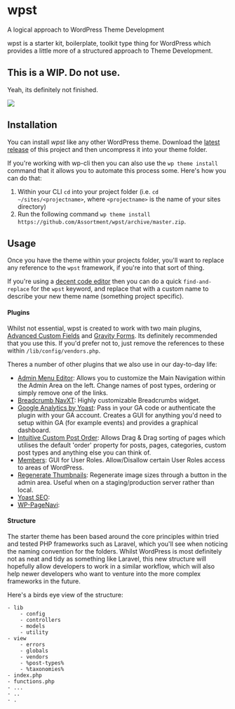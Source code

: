 # wpst
A logical approach to WordPress Theme Development

wpst is a starter kit, boilerplate, toolkit type thing for WordPress which provides a little more of a structured approach to Theme Development.

## This is a WIP. Do not use.

Yeah, its definitely not finished.

![](http://media.giphy.com/media/8VjzJcIMSMF20/giphy.gif)

## Installation
You can install *wpst* like any other WordPress theme. Download the [latest release](https://github.com/Assortment/wpst/archive/master.zip) of this project and then uncompress it into your theme folder.

If you're working with wp-cli then you can also use the `wp theme install` command that it allows you to automate this process some. Here's how you can do that:

1. Within your CLI `cd` into your project folder (i.e. `cd ~/sites/<projectname>`, where `<projectname>` is the name of your sites directory)
2. Run the following command `wp theme install https://github.com/Assortment/wpst/archive/master.zip`.

## Usage

Once you have the theme within your projects folder, you'll want to replace any reference to the `wpst` framework, if you're into that sort of thing.

If you're using a [decent code editor](http://www.sublimetext.com/) then you can do a quick `find-and-replace` for the `wpst` keyword, and replace that with a custom name to describe your new theme name (something project specific).


#### Plugins
Whilst not essential, wpst is created to work with two main plugins, [Advanced Custom Fields](http://www.advancedcustomfields.com/) and [Gravity Forms](http://www.gravityforms.com/). Its definitely recommended that you use this. If you'd prefer not to, just remove the references to these within `/lib/config/vendors.php`.

Theres a number of other plugins that we also use in our day-to-day life:

- [Admin Menu Editor](https://wordpress.org/plugins/admin-menu-editor/): Allows you to customize the Main Navigation within the Admin Area on the left. Change names of post types, ordering or simply remove one of the links.
- [Breadcrumb NavXT](https://wordpress.org/plugins/breadcrumb-navxt/): Highly customizable Breadcrumbs widget.
- [Google Analytics by Yoast](https://en-gb.wordpress.org/plugins/google-analytics-for-wordpress/): Pass in your GA code or authenticate the plugin with your GA account. Creates a GUI for anything you'd need to setup within GA (for example events) and provides a graphical dashboard.
- [Intuitive Custom Post Order](https://wordpress.org/plugins/intuitive-custom-post-order/): Allows Drag & Drag sorting of pages which utilises the default 'order' property for posts, pages, categories, custom post types and anything else you can think of.
- [Members](https://wordpress.org/plugins/members/): GUI for User Roles. Allow/Disallow certain User Roles access to areas of WordPress.
- [Regenerate Thumbnails](https://en-gb.wordpress.org/plugins/regenerate-thumbnails/): Regenerate image sizes through a button in the admin area. Useful when on a staging/production server rather than local.
- [Yoast SEO](https://wordpress.org/plugins/wordpress-seo/):
- [WP-PageNavi](https://wordpress.org/plugins/wp-pagenavi/):

#### Structure
The starter theme has been based around the core principles within tried and tested PHP frameworks such as Laravel, which you'll see when noticing the naming convention for the folders. Whilst WordPress is most definitely not as neat and tidy as something like Laravel, this new structure will hopefully allow developers to work in a similar workflow, which will also help newer developers who want to venture into the more complex frameworks in the future.

Here's a birds eye view of the structure:

```
- lib
    - config
    - controllers
    - models
    - utility
- view
    - errors
    - globals
    - vendors
    - %post-types%
    - %taxonomies%
- index.php
- functions.php
- ...
- ..
- .
```



